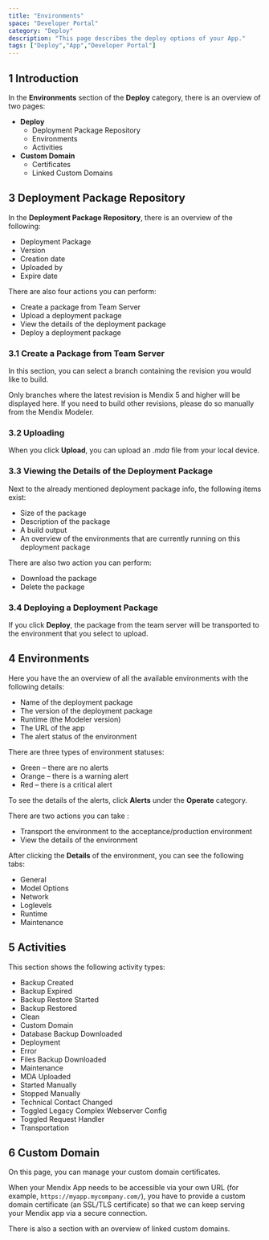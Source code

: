 ```yaml
---
title: "Environments"
space: "Developer Portal"
category: "Deploy"
description: "This page describes the deploy options of your App."
tags: ["Deploy","App","Developer Portal"]
---
```


## 1 Introduction

In the **Environments** section of the **Deploy** category, there is an overview of two pages:

* **Deploy**
    * Deployment Package Repository
    * Environments 
    * Activities
* **Custom Domain**
    * Certificates
    * Linked Custom Domains

## 3 Deployment Package Repository

In the **Deployment Package Repository**, there is an overview of the following:

*   Deployment Package
*   Version
*   Creation date
*   Uploaded by
*   Expire date

There are also four actions you can perform:

*   Create a package from Team Server
*   Upload a deployment package
*   View the details of the deployment package
*   Deploy a deployment package

### 3.1 Create a Package from Team Server

In this section, you can select a branch containing the revision you would like to build.

Only branches where the latest revision is Mendix 5 and higher will be displayed here. If you need to build other revisions, please do so manually from the Mendix Modeler.

### 3.2 Uploading

When you click **Upload**, you can upload an *.mda* file from your local device.

### 3.3 Viewing the Details of the Deployment Package

Next to the already mentioned deployment package info, the following items exist:

* Size of the package
* Description of the package
* A build output
* An overview of the environments that are currently running on this deployment package

There are also two action you can perform:

* Download the package
* Delete the package

### 3.4 Deploying a Deployment Package

If you click **Deploy**, the package from the team server will be transported to the environment that you select to upload.

## 4 Environments

Here you have the an overview of all the available environments with the following details:

* Name of the deployment package
* The version of the deployment package
* Runtime (the Modeler version)
* The URL of the app
* The alert status of the environment

There are three types of environment statuses:

*   Green – there are no alerts
*   Orange – there is a warning alert
*   Red – there is a critical alert

To see the details of the alerts, click **Alerts** under the **Operate** category.

There are two actions you can take :

* Transport the environment to the acceptance/production environment
* View the details of the environment

After clicking the **Details** of the environment, you can see the following tabs:

* General
* Model Options
* Network
* Loglevels
* Runtime
* Maintenance

## 5 Activities

This section shows the following activity types:

* Backup Created
* Backup Expired
* Backup Restore Started
* Backup Restored
* Clean
* Custom Domain
* Database Backup Downloaded
* Deployment
* Error
* Files Backup Downloaded
* Maintenance
* MDA Uploaded
* Started Manually
* Stopped Manually
* Technical Contact Changed
* Toggled Legacy Complex Webserver Config
* Toggled Request Handler
* Transportation

## 6 Custom Domain

On this page, you can manage your custom domain certificates.

When your Mendix App needs to be accessible via your own URL (for example, `https://myapp.mycompany.com/`), you have to provide a custom domain certificate (an SSL/TLS certificate) so that we can keep serving your Mendix app via a secure connection.

There is also a section with an overview of linked custom domains.
